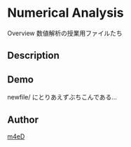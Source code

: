 Numerical Analysis
====

Overview
数値解析の授業用ファイルたち

## Description

## Demo
newfile/ にとりあえずぶちこんである...




## Author

[m4eD](https://github.com/m4eDtus)

